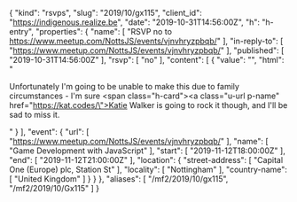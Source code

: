 {
  "kind": "rsvps",
  "slug": "2019/10/gx115",
  "client_id": "https://indigenous.realize.be",
  "date": "2019-10-31T14:56:00Z",
  "h": "h-entry",
  "properties": {
    "name": [
      "RSVP no to https://www.meetup.com/NottsJS/events/vjnvhryzpbqb/"
    ],
    "in-reply-to": [
      "https://www.meetup.com/NottsJS/events/vjnvhryzpbqb/"
    ],
    "published": [
      "2019-10-31T14:56:00Z"
    ],
    "rsvp": [
      "no"
    ],
    "content": [
      {
        "value": "",
        "html": "<p>Unfortunately I'm going to be unable to make this due to family circumstances - I'm sure <span class=\"h-card\"><a class=\"u-url p-name\" href=\"https://kat.codes/\">Katie Walker</a></span> is going to rock it though, and I'll be sad to miss it.</p>"
      }
    ],
    "event": {
      "url": [
        "https://www.meetup.com/NottsJS/events/vjnvhryzpbqb/"
      ],
      "name": [
        "Game Development with JavaScript"
      ],
      "start": [
        "2019-11-12T18:00:00Z"
      ],
      "end": [
        "2019-11-12T21:00:00Z"
      ],
      "location": {
        "street-address": [
          "Capital One (Europe) plc, Station St"
        ],
        "locality": [
          "Nottingham"
        ],
        "country-name": [
          "United Kingdom"
        ]
      }
    }
  },
  "aliases": [
    "/mf2/2019/10/gx115",
    "/mf2/2019/10/Gx115"
  ]
}
